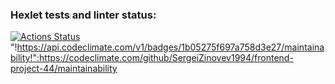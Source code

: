 ### Hexlet tests and linter status:
[![Actions Status](https://github.com/SergeiZinovev1994/frontend-project-44/actions/workflows/hexlet-check.yml/badge.svg)](https://github.com/SergeiZinovev1994/frontend-project-44/actions)
"!https://api.codeclimate.com/v1/badges/1b05275f697a758d3e27/maintainability!":https://codeclimate.com/github/SergeiZinovev1994/frontend-project-44/maintainability